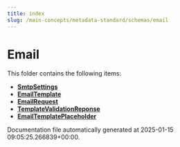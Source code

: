 ```yaml
---
title: index
slug: /main-concepts/metadata-standard/schemas/email
---
```


# Email

This folder contains the following items:

- [**SmtpSettings**](/main-concepts/metadata-standard/schemas/email/smtpsettings)
- [**EmailTemplate**](/main-concepts/metadata-standard/schemas/email/emailtemplate)
- [**EmailRequest**](/main-concepts/metadata-standard/schemas/email/emailrequest)
- [**TemplateValidationReponse**](/main-concepts/metadata-standard/schemas/email/templatevalidationreponse)
- [**EmailTemplatePlaceholder**](/main-concepts/metadata-standard/schemas/email/emailtemplateplaceholder)


Documentation file automatically generated at 2025-01-15 09:05:25.266839+00:00.
